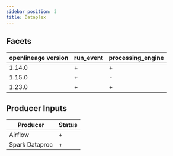 ```yaml
---
sidebar_position: 3
title: Dataplex
---
```


## Facets
|openlineage version|run_event|processing_engine|
|-------------------|---------|-----------------|
|       1.14.0      |    +    |        +        |
|       1.15.0      |    +    |        -        |
|       1.23.0      |    +    |        +        |

## Producer Inputs
|   Producer   |Status|
|--------------|------|
|    Airflow   |   +  |
|Spark Dataproc|   +  |

